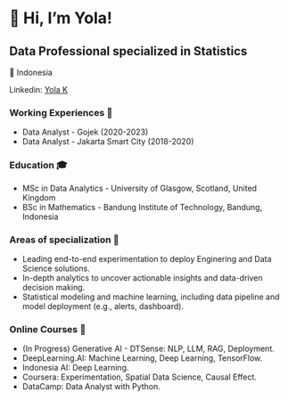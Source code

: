 # 👋 Hi, I’m Yola!

## Data Professional specialized in Statistics
📍 Indonesia

Linkedin: [Yola K](www.linkedin.com/in/yolakamalita)

### Working Experiences 🎒
- Data Analyst - Gojek (2020-2023)
- Data Analyst - Jakarta Smart City (2018-2020)

### Education 🎓
- MSc in Data Analytics - University of Glasgow, Scotland, United Kingdom
- BSc in Mathematics - Bandung Institute of Technology, Bandung, Indonesia

### Areas of specialization 🚀
- Leading end-to-end experimentation to deploy Enginering and Data Science solutions.
- In-depth analytics to uncover actionable insights and data-driven decision making.
- Statistical modeling and machine learning, including data pipeline and model deployment (e.g., alerts, dashboard).

### Online Courses 📜
- (In Progress) Generative AI - DTSense: NLP, LLM, RAG, Deployment.
- DeepLearning.AI: Machine Learning, Deep Learning, TensorFlow.
- Indonesia AI: Deep Learning.
- Coursera: Experimentation, Spatial Data Science, Causal Effect.
- DataCamp: Data Analyst with Python.


